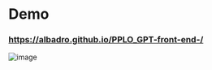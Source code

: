 # Demo
### https://albadro.github.io/PPLO_GPT-front-end-/
![image](https://github.com/user-attachments/assets/071d828c-52f8-4502-b708-876179f00093)
